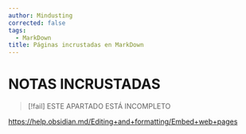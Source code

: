 ```yaml
---
author: Mindusting
corrected: false
tags:
  - MarkDown
title: Páginas incrustadas en MarkDown
---
```


# NOTAS INCRUSTADAS

> [!fail] ESTE APARTADO ESTÁ INCOMPLETO

<https://help.obsidian.md/Editing+and+formatting/Embed+web+pages>
